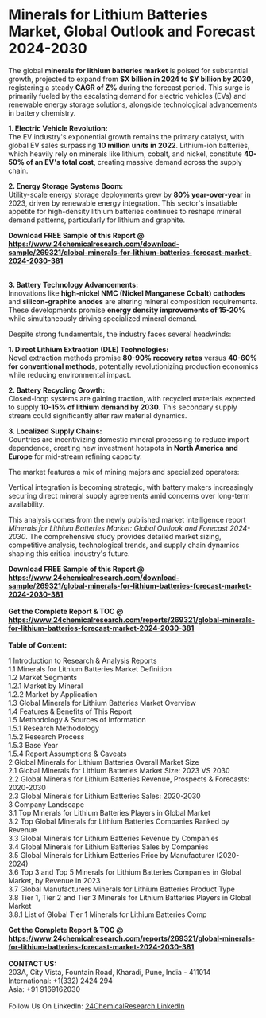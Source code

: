 <h1>Minerals for Lithium Batteries Market, Global Outlook and Forecast 2024-2030</h1><p>The global <strong>minerals for lithium batteries market</strong> is poised for substantial growth, projected to expand from <strong>$X billion in 2024 to $Y billion by 2030</strong>, registering a steady <strong>CAGR of Z%</strong> during the forecast period. This surge is primarily fueled by the escalating demand for electric vehicles (EVs) and renewable energy storage solutions, alongside technological advancements in battery chemistry.</p><p><strong>1. Electric Vehicle Revolution:</strong><br>
The EV industry's exponential growth remains the primary catalyst, with global EV sales surpassing <strong>10 million units in 2022</strong>. Lithium-ion batteries, which heavily rely on minerals like lithium, cobalt, and nickel, constitute <strong>40-50% of an EV's total cost</strong>, creating massive demand across the supply chain.</p><p><strong>2. Energy Storage Systems Boom:</strong><br>
Utility-scale energy storage deployments grew by <strong>80% year-over-year</strong> in 2023, driven by renewable energy integration. This sector's insatiable appetite for high-density lithium batteries continues to reshape mineral demand patterns, particularly for lithium and graphite.</p><div><b>Download FREE Sample of this Report @ 
            <a href="https://www.24chemicalresearch.com/download-sample/269321/global-minerals-for-lithium-batteries-forecast-market-2024-2030-381">
            https://www.24chemicalresearch.com/download-sample/269321/global-minerals-for-lithium-batteries-forecast-market-2024-2030-381</a></b></div><br><p><strong>3. Battery Technology Advancements:</strong><br>
Innovations like <strong>high-nickel NMC (Nickel Manganese Cobalt) cathodes</strong> and <strong>silicon-graphite anodes</strong> are altering mineral composition requirements. These developments promise <strong>energy density improvements of 15-20%</strong> while simultaneously driving specialized mineral demand.</p><p>Despite strong fundamentals, the industry faces several headwinds:</p><p><strong>1. Direct Lithium Extraction (DLE) Technologies:</strong><br>
Novel extraction methods promise <strong>80-90% recovery rates</strong> versus <strong>40-60% for conventional methods</strong>, potentially revolutionizing production economics while reducing environmental impact.</p><p><strong>2. Battery Recycling Growth:</strong><br>
Closed-loop systems are gaining traction, with recycled materials expected to supply <strong>10-15% of lithium demand by 2030</strong>. This secondary supply stream could significantly alter raw material dynamics.</p><p><strong>3. Localized Supply Chains:</strong><br>
Countries are incentivizing domestic mineral processing to reduce import dependence, creating new investment hotspots in <strong>North America and Europe</strong> for mid-stream refining capacity.</p><p>The market features a mix of mining majors and specialized operators:</p><p>Vertical integration is becoming strategic, with battery makers increasingly securing direct mineral supply agreements amid concerns over long-term availability.</p><p>This analysis comes from the newly published market intelligence report <em>Minerals for Lithium Batteries Market: Global Outlook and Forecast 2024-2030</em>. The comprehensive study provides detailed market sizing, competitive analysis, technological trends, and supply chain dynamics shaping this critical industry's future.</p><div><b>Download FREE Sample of this Report @ 
            <a href="https://www.24chemicalresearch.com/download-sample/269321/global-minerals-for-lithium-batteries-forecast-market-2024-2030-381">
            https://www.24chemicalresearch.com/download-sample/269321/global-minerals-for-lithium-batteries-forecast-market-2024-2030-381</a></b></div><br><div><b>Get the Complete Report & TOC @ 
            <a href="https://www.24chemicalresearch.com/reports/269321/global-minerals-for-lithium-batteries-forecast-market-2024-2030-381">
            https://www.24chemicalresearch.com/reports/269321/global-minerals-for-lithium-batteries-forecast-market-2024-2030-381</a></b></div><br>
            <b>Table of Content:</b><p>1 Introduction to Research & Analysis Reports<br />
    1.1 Minerals for Lithium Batteries Market Definition<br />
    1.2 Market Segments<br />
        1.2.1 Market by Mineral<br />
        1.2.2 Market by Application<br />
    1.3 Global Minerals for Lithium Batteries Market Overview<br />
    1.4 Features & Benefits of This Report<br />
    1.5 Methodology & Sources of Information<br />
        1.5.1 Research Methodology<br />
        1.5.2 Research Process<br />
        1.5.3 Base Year<br />
        1.5.4 Report Assumptions & Caveats<br />
2 Global Minerals for Lithium Batteries Overall Market Size<br />
    2.1 Global Minerals for Lithium Batteries Market Size: 2023 VS 2030<br />
    2.2 Global Minerals for Lithium Batteries Revenue, Prospects & Forecasts: 2020-2030<br />
    2.3 Global Minerals for Lithium Batteries Sales: 2020-2030<br />
3 Company Landscape<br />
    3.1 Top Minerals for Lithium Batteries Players in Global Market<br />
    3.2 Top Global Minerals for Lithium Batteries Companies Ranked by Revenue<br />
    3.3 Global Minerals for Lithium Batteries Revenue by Companies<br />
    3.4 Global Minerals for Lithium Batteries Sales by Companies<br />
    3.5 Global Minerals for Lithium Batteries Price by Manufacturer (2020-2024)<br />
    3.6 Top 3 and Top 5 Minerals for Lithium Batteries Companies in Global Market, by Revenue in 2023<br />
    3.7 Global Manufacturers Minerals for Lithium Batteries Product Type<br />
    3.8 Tier 1, Tier 2 and Tier 3 Minerals for Lithium Batteries Players in Global Market<br />
        3.8.1 List of Global Tier 1 Minerals for Lithium Batteries Comp</p><div><b>Get the Complete Report & TOC @ 
            <a href="https://www.24chemicalresearch.com/reports/269321/global-minerals-for-lithium-batteries-forecast-market-2024-2030-381">
            https://www.24chemicalresearch.com/reports/269321/global-minerals-for-lithium-batteries-forecast-market-2024-2030-381</a></b></div><br><b>CONTACT US:</b><br>
            203A, City Vista, Fountain Road, Kharadi, Pune, India - 411014<br>
            International: +1(332) 2424 294<br>
            Asia: +91 9169162030 <br><br>
            Follow Us On LinkedIn: <a href="https://www.linkedin.com/company/24chemicalresearch/">24ChemicalResearch LinkedIn</a>